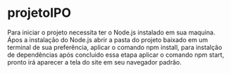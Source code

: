 # projetoIPO

Para iniciar o projeto necessita ter o Node.js instalado em sua maquina.
Ápos a instalação do Node.js abrir a pasta do projeto baixado em um terminal de sua preferência,
aplicar o comando npm install, para instalção de dependências após concluido essa etapa aplicar o comando npm start, pronto irá aparecer a tela do site em seu navegador padrão.
